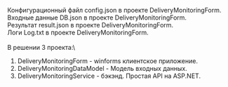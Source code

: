 Конфигурационный файл config.json в проекте DeliveryMonitoringForm.\
Входные данные DB.json в проекте DeliveryMonitoringForm.\
Результат result.json в проекте DeliveryMonitoringForm.\
Логи Log.txt в проекте DeliveryMonitoringForm.\
\
В решении 3 проекта:\
1. DeliveryMonitoringForm - winforms клиентское приложение.
2. DeliveryMonitoringDataModel - Модель входных данных.
3. DeliveryMonitoringService - бэкэнд. Простая API на ASP.NET.
